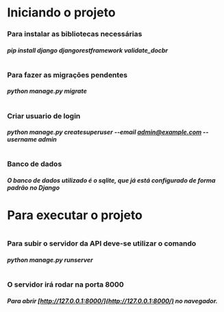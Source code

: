# Iniciando o projeto

### Para instalar as bibliotecas necessárias
##### pip install django djangorestframework validate_docbr
#
#
### Para fazer as migrações pendentes
##### python manage.py migrate
#
#
### Criar usuario de login
##### python manage.py createsuperuser --email admin@example.com --username admin
#
#
### Banco de dados
##### O banco de dados utilizado é o sqlite, que já está configurado de forma padrão no Django
#
#
# Para executar o projeto
#
### Para subir o servidor da API deve-se utilizar o comando
##### python manage.py runserver
#
#
### O servidor irá rodar na porta 8000
##### Para abrir [http://127.0.0.1:8000/](http://127.0.0.1:8000/) no navegador.
